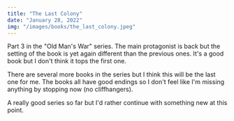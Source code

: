 ```yaml
---
title: "The Last Colony"
date: "January 28, 2022"
img: "/images/books/the_last_colony.jpeg"
---
```


Part 3 in the "Old Man's War" series. The main protagonist is back but the setting of the book is yet again different than the previous ones. It's a good book but I don't think it tops the first one.

There are several more books in the series but I think this will be the last one for me. The books all have good endings so I don't feel like I'm missing anything by stopping now (no cliffhangers).

A really good series so far but I'd rather continue with something new at this point.